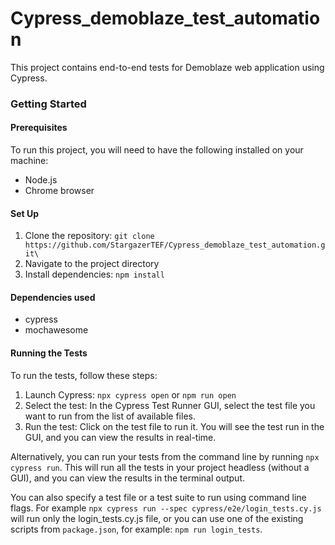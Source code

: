 # Cypress_demoblaze_test_automation

This project contains end-to-end tests for Demoblaze web application using Cypress.

### Getting Started
#### Prerequisites

To run this project, you will need to have the following installed on your machine:
+ Node.js
+ Chrome browser

#### Set Up

1. Clone the repository: `git clone https://github.com/StargazerTEF/Cypress_demoblaze_test_automation.git\`
2. Navigate to the project directory
3. Install dependencies: `npm install`

#### Dependencies used

+ cypress
+ mochawesome

#### Running the Tests

To run the tests, follow these steps:

1. Launch Cypress: `npx cypress open` or `npm run open`
2. Select the test: In the Cypress Test Runner GUI, select the test file you want to run from the list of available files.
3. Run the test: Click on the test file to run it. You will see the test run in the GUI, and you can view the results in real-time.

Alternatively, you can run your tests from the command line by running `npx cypress run`. This will run all the tests in your project headless (without a GUI), and you can view the results in the terminal output.

You can also specify a test file or a test suite to run using command line flags. For example `npx cypress run --spec cypress/e2e/login_tests.cy.js` will run only the login_tests.cy.js file, or you can use one of the existing scripts from `package.json`, for example: `npm run login_tests`.